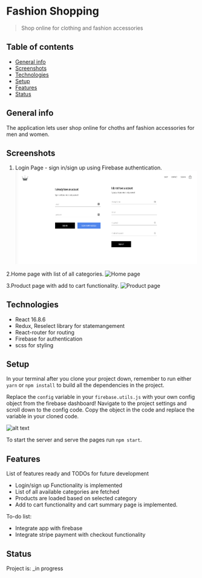 # Fashion Shopping
> Shop online for clothing and fashion accessories

## Table of contents
* [General info](#general-info)
* [Screenshots](#screenshots)
* [Technologies](#technologies)
* [Setup](#setup)
* [Features](#features)
* [Status](#status)


## General info
The application lets user shop online for choths anf fashion accessories for men and women.

## Screenshots
1. Login Page - sign in/sign up using Firebase authentication.
![Login page](./screenshots/loginPage.png)

2.Home page with list of all categories.
![Home page](./screenshots/homePage.png)

3.Product page with add to cart functionality.
![Product page](./screenshots/productPage.png)

## Technologies
* React 16.8.6
* Redux, Reselect library for statemangement
* React-router for routing
* Firebase for authentication
* scss for styling

## Setup
In your terminal after you clone your project down, remember to run either `yarn` or `npm install` to build all the dependencies in the project.

Replace the `config` variable in your `firebase.utils.js` with your own config object from the firebase dashboard! Navigate to the project settings and scroll down to the config code. Copy the object in the code and replace the variable in your cloned code.

![alt text](https://i.ibb.co/6ywMkBf/Screen-Shot-2019-07-01-at-11-35-02-AM.png "image to firebase config")

To start the server and serve the pages run `npm start`.


## Features
List of features ready and TODOs for future development
* Login/sign up Functionality is implemented
* List of all available categories are fetched  
* Products are loaded based on selected category
* Add to cart functionality and cart summary page is implemented.

To-do list:
* Integrate app with firebase
* Integrate stripe payment with checkout functionality

## Status
Project is: _in progress

